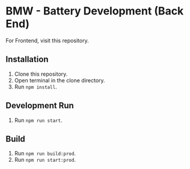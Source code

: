 # BMW - Battery Development (Back End)

For Frontend, visit this repository.

## Installation

1) Clone this repository.
2) Open terminal in the clone directory.
3) Run `npm install`.

## Development Run

1) Run `npm run start`.

## Build

1) Run `npm run build:prod`.
2) Run `npm run start:prod`.

